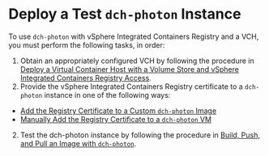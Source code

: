 # Deploy a Test `dch-photon` Instance

To use `dch-photon` with vSphere Integrated Containers Registry and a VCH, you must perform the following tasks, in order:

1. Obtain an appropriately configured VCH by following the procedure in [Deploy a Virtual Container Host with a Volume Store and vSphere Integrated Containers Registry Access](../vic_vsphere_admin/deploy_vch_dchphoton.md).
2. Provide the vSphere Integrated Containers Registry certificate to a `dch-photon` instance in one of the following ways:

  - [Add the Registry Certificate to a Custom  `dch-photon`  Image](photon_cert_custom.md)
  - [Manually Add the Registry Certificate to a `dch-photon` VM](photon_cert_manual.md)
2. Test the dch-photon instance by following the procedure in [Build, Push, and Pull an Image with `dch-photon`](test_photon.md).
